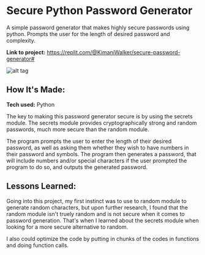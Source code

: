 # Secure Python Password Generator
A simple password generator that makes highly secure passwords using python. Prompts the user for the length of desired password and complexity.

**Link to project:** https://replit.com/@KimaniWalker/secure-password-generator#

![alt tag](https://i.imgur.com/n0irj7s.png)

## How It's Made:

**Tech used:** Python

The key to making this password generator secure is by using the secrets module. The secrets module provides cryptographically strong and random passwords, much more secure than the random module.

The program prompts the user to enter the length of their desired password, as well as asking them whether they wish to have numbers in their password and symbols. The program then generates a password, that will include numbers and/or special characters if the user prompted the program to do so, and outputs the generated password.


## Lessons Learned:

Going into this project, my first instinct was to use to random module to generate random characters, but upon further research, I found that the random module isn't truely random and is not secure when it comes to password generation. That's when I learned about the secrets module when looking for a more secure alternative to random.

I also could optimize the code by putting in chunks of the codes in functions and doing function calls.






